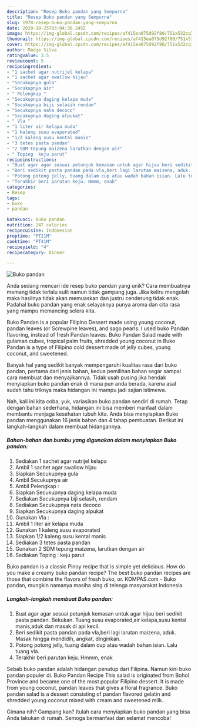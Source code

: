 ```yaml
---
description: "Resep Buko pandan yang Sempurna"
title: "Resep Buko pandan yang Sempurna"
slug: 1978-resep-buko-pandan-yang-sempurna
date: 2020-10-25T03:04:38.245Z
image: https://img-global.cpcdn.com/recipes/af415ea075d92f80/751x532cq70/buko-pandan-foto-resep-utama.jpg
thumbnail: https://img-global.cpcdn.com/recipes/af415ea075d92f80/751x532cq70/buko-pandan-foto-resep-utama.jpg
cover: https://img-global.cpcdn.com/recipes/af415ea075d92f80/751x532cq70/buko-pandan-foto-resep-utama.jpg
author: Madge Silva
ratingvalue: 3.5
reviewcount: 5
recipeingredient:
- "1 sachet agar nutrijel kelapa"
- "1 sachet agar swallow hijau"
- "Secukupnya gula"
- "Secukupnya air"
- " Pelengkap "
- "Secukupnya daging kelapa muda"
- "Secukupnya biji selasih rendam"
- "Secukupnya nata decoco"
- "Secukupnya daging alpukat"
- " Vla "
- "1 liter air kelapa muda"
- "1 kaleng susu evaporated"
- "1/2 kaleng susu kental manis"
- "3 tetes pasta pandan"
- "2 SDM tepung maizena larutkan dengan air"
- " Toping  keju parut"
recipeinstructions:
- "Buat agar agar sesuai petunjuk kemasan untuk agar hijau beri sedikit pasta pandan. Bekukan. Tuang susu evaporated,air kelapa,susu kental manis,aduk dan masak di api kecil."
- "Beri sedikit pasta pandan pada vla,beri lagi larutan maizena, aduk. Masak hingga mendidih, angkat, dinginkan."
- "Potong potong jelly, tuang dalam cup atau wadah bahan isian. Lalu tuang vla."
- "Terakhir beri parutan keju. Hmmm, enak"
categories:
- Resep
tags:
- buko
- pandan

katakunci: buko pandan 
nutrition: 247 calories
recipecuisine: Indonesian
preptime: "PT21M"
cooktime: "PT41M"
recipeyield: "4"
recipecategory: Dinner

---
```



![Buko pandan](https://img-global.cpcdn.com/recipes/af415ea075d92f80/751x532cq70/buko-pandan-foto-resep-utama.jpg)

Anda sedang mencari ide resep buko pandan yang unik? Cara membuatnya memang tidak terlalu sulit namun tidak gampang juga. Jika keliru mengolah maka hasilnya tidak akan memuaskan dan justru cenderung tidak enak. Padahal buko pandan yang enak selayaknya punya aroma dan cita rasa yang mampu memancing selera kita.

Buko Pandan is a popular Filipino Dessert made using young coconut, pandan leaves (or Screwpine leaves), and sago pearls. I used buko Pandan flavoring, instead of fresh Pandan leaves. Buko Pandan Salad made with gulaman cubes, tropical palm fruits, shredded young coconut in Buko Pandan is a type of Filipino cold dessert made of jelly cubes, young coconut, and sweetened.

Banyak hal yang sedikit banyak mempengaruhi kualitas rasa dari buko pandan, pertama dari jenis bahan, kedua pemilihan bahan segar sampai cara membuat dan menyajikannya. Tidak usah pusing jika hendak menyiapkan buko pandan enak di mana pun anda berada, karena asal sudah tahu triknya maka hidangan ini mampu jadi sajian istimewa.


Nah, kali ini kita coba, yuk, variasikan buko pandan sendiri di rumah. Tetap dengan bahan sederhana, hidangan ini bisa memberi manfaat dalam membantu menjaga kesehatan tubuh kita. Anda bisa menyiapkan Buko pandan menggunakan 16 jenis bahan dan 4 tahap pembuatan. Berikut ini langkah-langkah dalam membuat hidangannya.

<!--inarticleads1-->

##### Bahan-bahan dan bumbu yang digunakan dalam menyiapkan Buko pandan:

1. Sediakan 1 sachet agar nutrijel kelapa
1. Ambil 1 sachet agar swallow hijau
1. Siapkan Secukupnya gula
1. Ambil Secukupnya air
1. Ambil  Pelengkap :
1. Siapkan Secukupnya daging kelapa muda
1. Sediakan Secukupnya biji selasih, rendam
1. Sediakan Secukupnya nata decoco
1. Siapkan Secukupnya daging alpukat
1. Gunakan  Vla :
1. Ambil 1 liter air kelapa muda
1. Gunakan 1 kaleng susu evaporated
1. Siapkan 1/2 kaleng susu kental manis
1. Sediakan 3 tetes pasta pandan
1. Gunakan 2 SDM tepung maizena, larutkan dengan air
1. Sediakan  Toping : keju parut


Buko pandan is a classic Pinoy recipe that is simple yet delicious. How do you make a creamy buko pandan recipe? The best buko pandan recipes are those that combine the flavors of fresh buko, or. KOMPAS.com - Buko pandan, mungkin namanya masiha sing di telenga masyarakat Indonesia. 

<!--inarticleads2-->

##### Langkah-langkah membuat Buko pandan:

1. Buat agar agar sesuai petunjuk kemasan untuk agar hijau beri sedikit pasta pandan. Bekukan. Tuang susu evaporated,air kelapa,susu kental manis,aduk dan masak di api kecil.
1. Beri sedikit pasta pandan pada vla,beri lagi larutan maizena, aduk. Masak hingga mendidih, angkat, dinginkan.
1. Potong potong jelly, tuang dalam cup atau wadah bahan isian. Lalu tuang vla.
1. Terakhir beri parutan keju. Hmmm, enak


Sebab buko pandan adalah hidangan penutup dari Filipina. Namun kini buko pandan populer di. Buko Pandan Recipe This salad is originated from Bohol Province and became one of the most popular Filipino dessert. It is made from young coconut, pandan leaves that gives a floral fragrance. Buko pandan salad is a dessert consisting of pandan flavored gelatin and shredded young coconut mixed with cream and sweetened milk. 

Gimana nih? Gampang kan? Itulah cara menyiapkan buko pandan yang bisa Anda lakukan di rumah. Semoga bermanfaat dan selamat mencoba!

